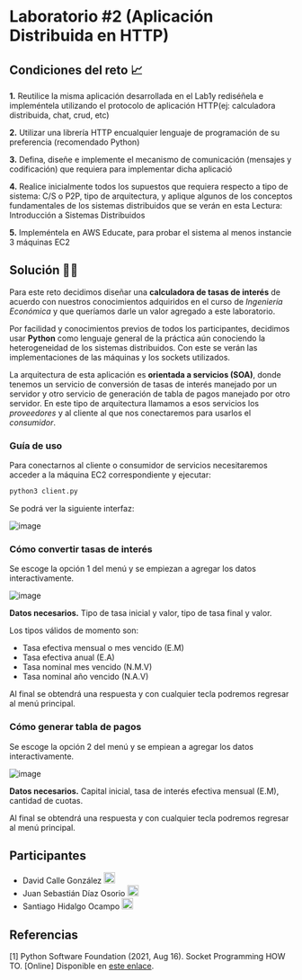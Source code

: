 <!--
# tet-lab1
First laboratory in "Tópicos Especiales en Telemática" course. EAFIT 2021-2.
-->

# Laboratorio #2 (Aplicación Distribuida en HTTP)

## Condiciones del reto 📈

**1.** Reutilice la misma aplicación desarrollada en el Lab1y rediséñela e impleméntela utilizando el protocolo de aplicación HTTP(ej: calculadora distribuida, chat, crud, etc)

**2.** Utilizar una librería HTTP encualquier lenguaje de programación de su preferencia (recomendado Python)

**3.** Defina, diseñe e implemente el mecanismo de comunicación (mensajes y codificación) que requiera para implementar dicha aplicació

**4.** Realice inicialmente todos los supuestos que requiera respecto a tipo de sistema: C/S o P2P, tipo de arquitectura, y aplique algunos de los conceptos fundamentales de los sistemas distribuidos que se verán en esta Lectura: Introducción a Sistemas Distribuidos

**5.** Impleméntela en AWS Educate, para probar el sistema al menos instancie 3 máquinas EC2

## Solución 👨‍🔬

Para este reto decidimos diseñar una **calculadora de tasas de interés** de acuerdo con nuestros conocimientos adquiridos en el curso de *Ingeniería Económica* y que queríamos darle un valor agregado a este laboratorio.

Por facilidad y conocimientos previos de todos los participantes, decidimos usar **Python** como lenguaje general de la práctica aún conociendo la heterogeneidad de los sistemas distribuidos. Con este se verán las implementaciones de las máquinas y los sockets utilizados.

La arquitectura de esta aplicación es **orientada a servicios (SOA)**, donde tenemos un servicio de conversión de tasas de interés manejado por un servidor y otro servicio de generación de tabla de pagos manejado por otro servidor. En este tipo de arquitectura llamamos a esos servicios los *proveedores* y al cliente al que nos conectaremos para usarlos el *consumidor*.

<!--[DIAGRAMA DE ARQUITECTURA EN AWS]-->


### Guía de uso

Para conectarnos al cliente o consumidor de servicios necesitaremos acceder a la máquina EC2 correspondiente y ejecutar:

```bash
python3 client.py
```

Se podrá ver la siguiente interfaz:

![image](https://user-images.githubusercontent.com/52968530/129671118-07755708-ff60-4019-862f-1f4fbcc26a0e.png)


### Cómo convertir tasas de interés

Se escoge la opción 1 del menú y se empiezan a agregar los datos interactivamente.

![image](https://user-images.githubusercontent.com/52968530/129674277-8c46cf55-792e-4950-a480-efdc4e342990.png)

**Datos necesarios.** Tipo de tasa inicial y valor, tipo de tasa final y valor.

Los tipos válidos de momento son:
- Tasa efectiva mensual o mes vencido (E.M)
- Tasa efectiva anual (E.A)
- Tasa nominal mes vencido (N.M.V)
- Tasa nominal año vencido (N.A.V)

Al final se obtendrá una respuesta y con cualquier tecla podremos regresar al menú principal.

### Cómo generar tabla de pagos

Se escoge la opción 2 del menú y se empiean a agregar los datos interactivamente.

![image](https://user-images.githubusercontent.com/52968530/129674444-a7b22455-0911-42ee-8cfa-51840e407b95.png)

**Datos necesarios.** Capital inicial, tasa de interés efectiva mensual (E.M), cantidad de cuotas.

Al final se obtendrá una respuesta y con cualquier tecla podremos regresar al menú principal.

## Participantes

- David Calle González <a href="https://github.com/dcalleg707"><img src="https://image.flaticon.com/icons/png/512/25/25231.png" width=20></a>
- Juan Sebastián Díaz Osorio <a href="https://github.com/juansedo"><img src="https://image.flaticon.com/icons/png/512/25/25231.png" width=20></a>
- Santiago Hidalgo Ocampo <a href="https://github.com/sanhidalgoo"><img src="https://image.flaticon.com/icons/png/512/25/25231.png" width=20></a>

## Referencias
[1] Python Software Foundation (2021, Aug 16). Socket Programming HOW TO. [Online] Disponible en [este enlace](https://docs.python.org/3/howto/sockets.html).
